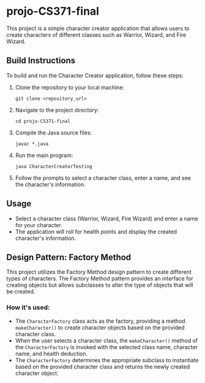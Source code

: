 # projo-CS371-final

This project is a simple character creator application that allows users to create characters of different classes such as Warrior, Wizard, and Fire Wizard.

## Build Instructions

To build and run the Character Creator application, follow these steps:

1. Clone the repository to your local machine:

    ```
    git clone <repository_url>
    ```

2. Navigate to the project directory:

    ```
    cd projo-CS371-final
    ```

3. Compile the Java source files:

    ```
    javac *.java
    ```

4. Run the main program:

    ```
    java CharacterCreatorTesting
    ```

5. Follow the prompts to select a character class, enter a name, and see the character's information.

## Usage

- Select a character class (Warrior, Wizard, Fire Wizard) and enter a name for your character.
- The application will roll for health points and display the created character's information.

## Design Pattern: Factory Method

This project utilizes the Factory Method design pattern to create different types of characters. The Factory Method pattern provides an interface for creating objects but allows subclasses to alter the type of objects that will be created.

### How it's used:

- The `CharacterFactory` class acts as the factory, providing a method `makeCharacter()` to create character objects based on the provided character class.
- When the user selects a character class, the `makeCharacter()` method of the `CharacterFactory` is invoked with the selected class name, character name, and health deduction.
- The `CharacterFactory` determines the appropriate subclass to instantiate based on the provided character class and returns the newly created character object.